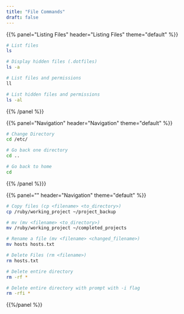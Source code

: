 ```yaml
---
title: "File Commands"
draft: false
---
```


{{% panel="Listing Files" header="Listing Files" theme="default" %}}
```bash
# List files 
ls

# Display hidden files (.dotfiles)
ls -a

# List files and permissions 
ll

# List hidden files and permissions
ls -al
```
{{% /panel %}}


{{% panel="Navigation" header="Navigation" theme="default" %}}
```bash
# Change Directory
cd /etc/

# Go back one directory
cd ..

# Go back to home
cd
```
{{% /panel %}}}


{{% panel="" header="Navigation" theme="default" %}}
```bash
# Copy files (cp <filename> <to_directory>)
cp /ruby/working_project ~/project_backup

# mv (mv <filename> <to_directory>)
mv /ruby/working_project ~/completed_projects

# Rename a file (mv <filename> <changed_filename>)
mv hosts hosts.txt

# Delete Files (rm <filename>)
rm hosts.txt

# Delete entire directory
rm -rf *

# Delete entire directory with prompt with -i flag
rm -rfi *
```
{{%/panel %}}


